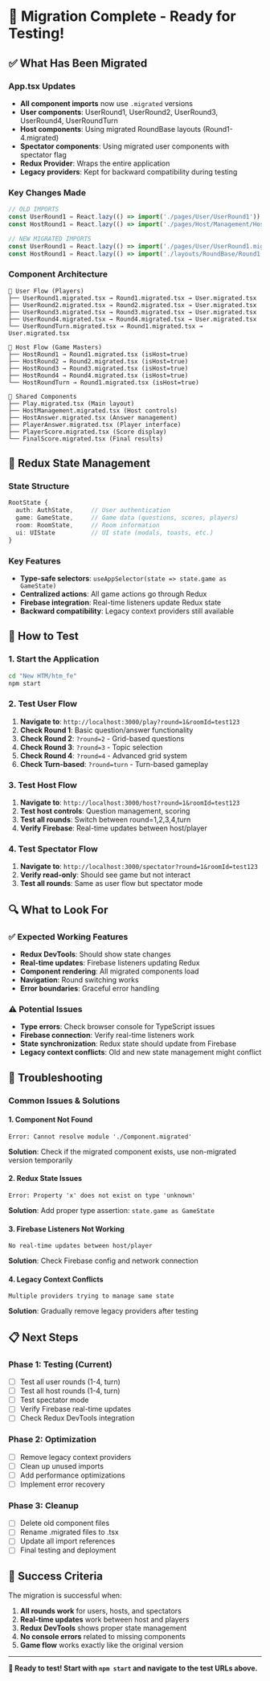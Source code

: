 # 🚀 Migration Complete - Ready for Testing!

## ✅ What Has Been Migrated

### App.tsx Updates
- **All component imports** now use `.migrated` versions
- **User components**: UserRound1, UserRound2, UserRound3, UserRound4, UserRoundTurn
- **Host components**: Using migrated RoundBase layouts (Round1-4.migrated)
- **Spectator components**: Using migrated user components with spectator flag
- **Redux Provider**: Wraps the entire application
- **Legacy providers**: Kept for backward compatibility during testing

### Key Changes Made
```typescript
// OLD IMPORTS
const UserRound1 = React.lazy(() => import('./pages/User/UserRound1'))
const HostRound1 = React.lazy(() => import('./pages/Host/Management/HostRound1'));

// NEW MIGRATED IMPORTS  
const UserRound1 = React.lazy(() => import('./pages/User/UserRound1.migrated'))
const HostRound1 = React.lazy(() => import('./layouts/RoundBase/Round1.migrated'));
```

### Component Architecture
```
📁 User Flow (Players)
├── UserRound1.migrated.tsx → Round1.migrated.tsx → User.migrated.tsx
├── UserRound2.migrated.tsx → Round2.migrated.tsx → User.migrated.tsx  
├── UserRound3.migrated.tsx → Round3.migrated.tsx → User.migrated.tsx
├── UserRound4.migrated.tsx → Round4.migrated.tsx → User.migrated.tsx
└── UserRoundTurn.migrated.tsx → Round1.migrated.tsx → User.migrated.tsx

📁 Host Flow (Game Masters)
├── HostRound1 → Round1.migrated.tsx (isHost=true)
├── HostRound2 → Round2.migrated.tsx (isHost=true)
├── HostRound3 → Round3.migrated.tsx (isHost=true)
├── HostRound4 → Round4.migrated.tsx (isHost=true)
└── HostRoundTurn → Round1.migrated.tsx (isHost=true)

📁 Shared Components
├── Play.migrated.tsx (Main layout)
├── HostManagement.migrated.tsx (Host controls)
├── HostAnswer.migrated.tsx (Answer management)
├── PlayerAnswer.migrated.tsx (Player interface)
├── PlayerScore.migrated.tsx (Score display)
└── FinalScore.migrated.tsx (Final results)
```

## 🔧 Redux State Management

### State Structure
```typescript
RootState {
  auth: AuthState,     // User authentication
  game: GameState,     // Game data (questions, scores, players)
  room: RoomState,     // Room information
  ui: UIState          // UI state (modals, toasts, etc.)
}
```

### Key Features
- **Type-safe selectors**: `useAppSelector(state => state.game as GameState)`
- **Centralized actions**: All game actions go through Redux
- **Firebase integration**: Real-time listeners update Redux state
- **Backward compatibility**: Legacy context providers still available

## 🧪 How to Test

### 1. Start the Application
```bash
cd "New HTM/htm_fe"
npm start
```

### 2. Test User Flow
1. **Navigate to**: `http://localhost:3000/play?round=1&roomId=test123`
2. **Check Round 1**: Basic question/answer functionality
3. **Check Round 2**: `?round=2` - Grid-based questions
4. **Check Round 3**: `?round=3` - Topic selection
5. **Check Round 4**: `?round=4` - Advanced grid system
6. **Check Turn-based**: `?round=turn` - Turn-based gameplay

### 3. Test Host Flow  
1. **Navigate to**: `http://localhost:3000/host?round=1&roomId=test123`
2. **Test host controls**: Question management, scoring
3. **Test all rounds**: Switch between round=1,2,3,4,turn
4. **Verify Firebase**: Real-time updates between host/player

### 4. Test Spectator Flow
1. **Navigate to**: `http://localhost:3000/spectator?round=1&roomId=test123`
2. **Verify read-only**: Should see game but not interact
3. **Test all rounds**: Same as user flow but spectator mode

## 🔍 What to Look For

### ✅ Expected Working Features
- **Redux DevTools**: Should show state changes
- **Real-time updates**: Firebase listeners updating Redux
- **Component rendering**: All migrated components load
- **Navigation**: Round switching works
- **Error boundaries**: Graceful error handling

### ⚠️ Potential Issues
- **Type errors**: Check browser console for TypeScript issues
- **Firebase connection**: Verify real-time listeners work
- **State synchronization**: Redux state should update from Firebase
- **Legacy context conflicts**: Old and new state management might conflict

## 🐛 Troubleshooting

### Common Issues & Solutions

#### 1. Component Not Found
```
Error: Cannot resolve module './Component.migrated'
```
**Solution**: Check if the migrated component exists, use non-migrated version temporarily

#### 2. Redux State Issues
```
Error: Property 'x' does not exist on type 'unknown'
```
**Solution**: Add proper type assertion: `state.game as GameState`

#### 3. Firebase Listeners Not Working
```
No real-time updates between host/player
```
**Solution**: Check Firebase config and network connection

#### 4. Legacy Context Conflicts
```
Multiple providers trying to manage same state
```
**Solution**: Gradually remove legacy providers after testing

## 📋 Next Steps

### Phase 1: Testing (Current)
- [ ] Test all user rounds (1-4, turn)
- [ ] Test all host rounds (1-4, turn)  
- [ ] Test spectator mode
- [ ] Verify Firebase real-time updates
- [ ] Check Redux DevTools integration

### Phase 2: Optimization
- [ ] Remove legacy context providers
- [ ] Clean up unused imports
- [ ] Add performance optimizations
- [ ] Implement error recovery

### Phase 3: Cleanup
- [ ] Delete old component files
- [ ] Rename .migrated files to .tsx
- [ ] Update all import references
- [ ] Final testing and deployment

## 🎯 Success Criteria

The migration is successful when:
1. **All rounds work** for users, hosts, and spectators
2. **Real-time updates** work between host and players
3. **Redux DevTools** shows proper state management
4. **No console errors** related to missing components
5. **Game flow** works exactly like the original version

---

**🚀 Ready to test! Start with `npm start` and navigate to the test URLs above.**
